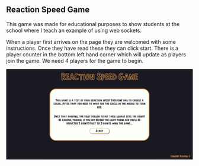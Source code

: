 ## Reaction Speed Game

This game was made for educational purposes to show students at the school where I teach an example of using web sockets. 

When a player first arrives on the page they are welcomed with some instructions. Once they have read these they can click start. There is a player counter in the bottom left hand corner which will update as players join the game. We need 4 players for the game to begin.

![Welcome Screen](/assets/md-images/1.png)